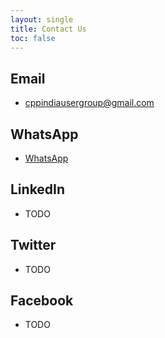 ```yaml
---
layout: single
title: Contact Us
toc: false
---
```


## Email

- cppindiausergroup@gmail.com

## WhatsApp

- [WhatsApp](https://chat.whatsapp.com/HEcrV4xXmSiBLtSxPZ120w)

## LinkedIn

- TODO

## Twitter

- TODO

## Facebook

- TODO
